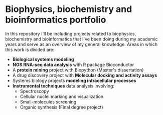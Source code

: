 # Biophysics, biochemistry and bioinformatics portfolio
In this repository I'll be including projects related to biophysics, biochemistry and bioinformatics that I've been doing during my academic years and serve as an overview of my general knowledge. Areas in which this work is divided are:
  * **Biological systems modeling**
  * **NGS RNA-seq data analysis** with R package Bioconductor 
  * A **protein mining** project with Biopython (Master's dissertation)
  * A drug discovery project with **Molecular docking and activity assays**
  * Systems biology projects **modeling intracellular processes**
  * **Instrumental techniques** data analysis involving:
      * Spectroscopy
      * Cellular nuclei marking and visualization
      * Small-molecules screening
      * Organic synthesis (Final degree project)

  
